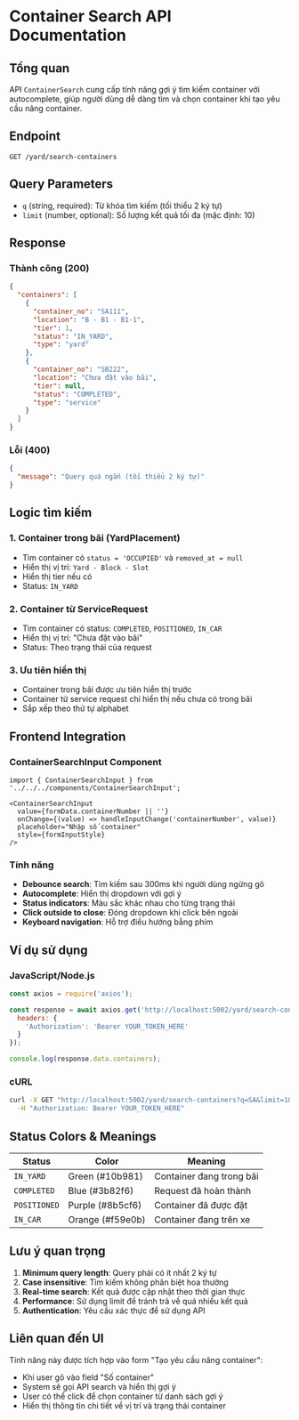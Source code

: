 # Container Search API Documentation

## Tổng quan
API `ContainerSearch` cung cấp tính năng gợi ý tìm kiếm container với autocomplete, giúp người dùng dễ dàng tìm và chọn container khi tạo yêu cầu nâng container.

## Endpoint
```
GET /yard/search-containers
```

## Query Parameters
- `q` (string, required): Từ khóa tìm kiếm (tối thiểu 2 ký tự)
- `limit` (number, optional): Số lượng kết quả tối đa (mặc định: 10)

## Response

### Thành công (200)
```json
{
  "containers": [
    {
      "container_no": "SA111",
      "location": "B - B1 - B1-1",
      "tier": 1,
      "status": "IN_YARD",
      "type": "yard"
    },
    {
      "container_no": "SB222",
      "location": "Chưa đặt vào bãi",
      "tier": null,
      "status": "COMPLETED",
      "type": "service"
    }
  ]
}
```

### Lỗi (400)
```json
{
  "message": "Query quá ngắn (tối thiểu 2 ký tự)"
}
```

## Logic tìm kiếm

### 1. Container trong bãi (YardPlacement)
- Tìm container có `status = 'OCCUPIED'` và `removed_at = null`
- Hiển thị vị trí: `Yard - Block - Slot`
- Hiển thị tier nếu có
- Status: `IN_YARD`

### 2. Container từ ServiceRequest
- Tìm container có status: `COMPLETED`, `POSITIONED`, `IN_CAR`
- Hiển thị vị trí: "Chưa đặt vào bãi"
- Status: Theo trạng thái của request

### 3. Ưu tiên hiển thị
- Container trong bãi được ưu tiên hiển thị trước
- Container từ service request chỉ hiển thị nếu chưa có trong bãi
- Sắp xếp theo thứ tự alphabet

## Frontend Integration

### ContainerSearchInput Component
```tsx
import { ContainerSearchInput } from '../../../components/ContainerSearchInput';

<ContainerSearchInput
  value={formData.containerNumber || ''}
  onChange={(value) => handleInputChange('containerNumber', value)}
  placeholder="Nhập số container"
  style={formInputStyle}
/>
```

### Tính năng
- **Debounce search**: Tìm kiếm sau 300ms khi người dùng ngừng gõ
- **Autocomplete**: Hiển thị dropdown với gợi ý
- **Status indicators**: Màu sắc khác nhau cho từng trạng thái
- **Click outside to close**: Đóng dropdown khi click bên ngoài
- **Keyboard navigation**: Hỗ trợ điều hướng bằng phím

## Ví dụ sử dụng

### JavaScript/Node.js
```javascript
const axios = require('axios');

const response = await axios.get('http://localhost:5002/yard/search-containers?q=SA&limit=10', {
  headers: {
    'Authorization': 'Bearer YOUR_TOKEN_HERE'
  }
});

console.log(response.data.containers);
```

### cURL
```bash
curl -X GET "http://localhost:5002/yard/search-containers?q=SA&limit=10" \
  -H "Authorization: Bearer YOUR_TOKEN_HERE"
```

## Status Colors & Meanings

| Status | Color | Meaning |
|--------|-------|---------|
| `IN_YARD` | Green (#10b981) | Container đang trong bãi |
| `COMPLETED` | Blue (#3b82f6) | Request đã hoàn thành |
| `POSITIONED` | Purple (#8b5cf6) | Container đã được đặt |
| `IN_CAR` | Orange (#f59e0b) | Container đang trên xe |

## Lưu ý quan trọng

1. **Minimum query length**: Query phải có ít nhất 2 ký tự
2. **Case insensitive**: Tìm kiếm không phân biệt hoa thường
3. **Real-time search**: Kết quả được cập nhật theo thời gian thực
4. **Performance**: Sử dụng limit để tránh trả về quá nhiều kết quả
5. **Authentication**: Yêu cầu xác thực để sử dụng API

## Liên quan đến UI

Tính năng này được tích hợp vào form "Tạo yêu cầu nâng container":
- Khi user gõ vào field "Số container"
- System sẽ gọi API search và hiển thị gợi ý
- User có thể click để chọn container từ danh sách gợi ý
- Hiển thị thông tin chi tiết về vị trí và trạng thái container
